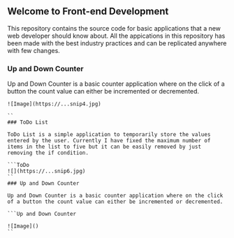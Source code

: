 ## Welcome to Front-end Development

This repository contains the source code for basic applications that a new web developer should know about.
All the appications in this repository has been made with the best industry practices and can be replicated anywhere with few changes.

### Up and Down Counter

Up and Down Counter is a basic counter application where on the click of a button the count value can either be incremented or decremented.

```Counter
![Image](https://...snip4.jpg)

``
### ToDo List

ToDo List is a simple application to temporarily store the values entered by the user. Currently I have fixed the maximum number of items in the list to five but it can be easily removed by just removing the if condition.

```ToDo
![](https://...snip6.jpg)
``
### Up and Down Counter

Up and Down Counter is a basic counter application where on the click of a button the count value can either be incremented or decremented.

```Up and Down Counter

![Image]()
``
